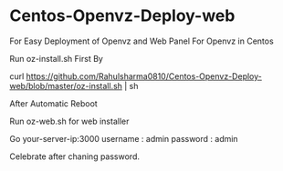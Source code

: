 # Centos-Openvz-Deploy-web
For Easy Deployment of Openvz and Web Panel For Openvz in Centos


Run oz-install.sh First By

curl https://github.com/Rahulsharma0810/Centos-Openvz-Deploy-web/blob/master/oz-install.sh | sh

After Automatic Reboot

Run oz-web.sh for web installer


Go your-server-ip:3000
username : admin
password : admin

Celebrate after chaning password.
